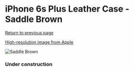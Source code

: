 # iPhone 6s Plus Leather Case - Saddle Brown

[Return to previous page](/iphone_6)

[High-resolution image from Apple](https://store.storeimages.cdn-apple.com/8756/as-images.apple.com/is/MKXC2?wid=4500&hei=4500&fmt=png)

<div style="width: 384px"><img src="/everysource/MKXC2.png" alt="Saddle Brown"></div>

### Under construction
